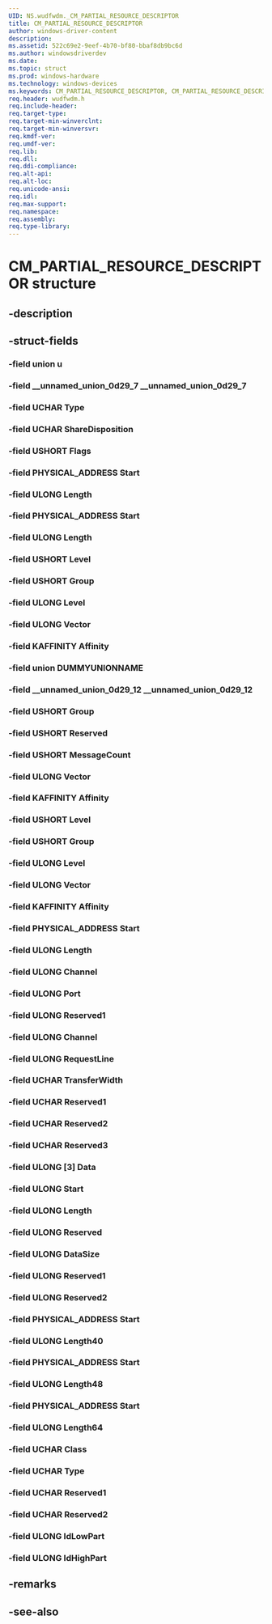 ```yaml
---
UID: NS.wudfwdm._CM_PARTIAL_RESOURCE_DESCRIPTOR
title: CM_PARTIAL_RESOURCE_DESCRIPTOR
author: windows-driver-content
description: 
ms.assetid: 522c69e2-9eef-4b70-bf80-bbaf8db9bc6d
ms.author: windowsdriverdev
ms.date: 
ms.topic: struct
ms.prod: windows-hardware
ms.technology: windows-devices
ms.keywords: CM_PARTIAL_RESOURCE_DESCRIPTOR, CM_PARTIAL_RESOURCE_DESCRIPTOR, *PCM_PARTIAL_RESOURCE_DESCRIPTOR
req.header: wudfwdm.h
req.include-header:
req.target-type:
req.target-min-winverclnt:
req.target-min-winversvr:
req.kmdf-ver:
req.umdf-ver:
req.lib:
req.dll:
req.ddi-compliance:
req.alt-api:
req.alt-loc:
req.unicode-ansi:
req.idl:
req.max-support:
req.namespace:
req.assembly:
req.type-library:
---
```


# CM_PARTIAL_RESOURCE_DESCRIPTOR structure

## -description



## -struct-fields

### -field union u			
 	
### -field __unnamed_union_0d29_7 __unnamed_union_0d29_7			
 	
### -field UCHAR Type			
 	
### -field UCHAR ShareDisposition			
 	
### -field USHORT Flags			
 	
### -field PHYSICAL_ADDRESS Start			
 	
### -field ULONG Length			
 	
### -field PHYSICAL_ADDRESS Start			
 	
### -field ULONG Length			
 	
### -field USHORT Level			
 	
### -field USHORT Group			
 	
### -field ULONG Level			
 	
### -field ULONG Vector			
 	
### -field KAFFINITY Affinity			
 	
### -field union DUMMYUNIONNAME			
 	
### -field __unnamed_union_0d29_12 __unnamed_union_0d29_12			
 	
### -field USHORT Group			
 	
### -field USHORT Reserved			
 	
### -field USHORT MessageCount			
 	
### -field ULONG Vector			
 	
### -field KAFFINITY Affinity			
 	
### -field USHORT Level			
 	
### -field USHORT Group			
 	
### -field ULONG Level			
 	
### -field ULONG Vector			
 	
### -field KAFFINITY Affinity			
 	
### -field PHYSICAL_ADDRESS Start			
 	
### -field ULONG Length			
 	
### -field ULONG Channel			
 	
### -field ULONG Port			
 	
### -field ULONG Reserved1			
 	
### -field ULONG Channel			
 	
### -field ULONG RequestLine			
 	
### -field UCHAR TransferWidth			
 	
### -field UCHAR Reserved1			
 	
### -field UCHAR Reserved2			
 	
### -field UCHAR Reserved3			
 	
### -field ULONG [3] Data			
 	
### -field ULONG Start			
 	
### -field ULONG Length			
 	
### -field ULONG Reserved			
 	
### -field ULONG DataSize			
 	
### -field ULONG Reserved1			
 	
### -field ULONG Reserved2			
 	
### -field PHYSICAL_ADDRESS Start			
 	
### -field ULONG Length40			
 	
### -field PHYSICAL_ADDRESS Start			
 	
### -field ULONG Length48			
 	
### -field PHYSICAL_ADDRESS Start			
 	
### -field ULONG Length64			
 	
### -field UCHAR Class			
 	
### -field UCHAR Type			
 	
### -field UCHAR Reserved1			
 	
### -field UCHAR Reserved2			
 	
### -field ULONG IdLowPart			
 	
### -field ULONG IdHighPart			
 	
## -remarks

## -see-also
